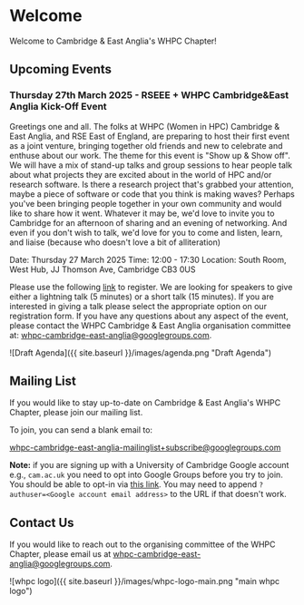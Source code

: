 # Welcome

Welcome to Cambridge & East Anglia's WHPC Chapter!

<!-- ![cambridge whpc logo]({{ site.baseurl }}/images/whpc-logo.svg "cambridge whpc logo") -->

## Upcoming Events

### Thursday 27th March 2025 - RSEEE + WHPC Cambridge&East Anglia Kick-Off Event

Greetings one and all. The folks at WHPC (Women in HPC) Cambridge & East Anglia, and RSE East of England, are preparing to host
their first event as a joint venture, bringing together old friends and new to celebrate and enthuse about our work. The theme
for this event is "Show up & Show off". We will have a mix of stand-up talks and group sessions to hear people talk about what
projects they are excited about in the world of HPC and/or research software. Is there a research project that's grabbed your
attention, maybe a piece of software or code that you think is making waves? Perhaps you've been bringing people together in
your own community and would like to share how it went. Whatever it may be, we'd love to invite you to Cambridge for an
afternoon of sharing and an evening of networking. And even if you don't wish to talk, we'd love for you to come and listen,
learn, and liaise (because who doesn't love a bit of alliteration)

Date: Thursday 27 March 2025
Time: 12:00 - 17:30
Location: South Room, West Hub, JJ Thomson Ave, Cambridge CB3 0US

Please use the following [link](https://forms.gle/Zg5S8DhBi7GQuQR89) to register. We are looking for speakers to give either a
lightning talk (5 minutes) or a short talk (15 minutes). If you are interested in giving a talk please select the appropriate
option on our registration form. If you have any questions about any aspect of the event, please contact the WHPC Cambridge &
East Anglia organisation committee at:
[whpc-cambridge-east-anglia@googlegroups.com][email].

![Draft Agenda]({{ site.baseurl }}/images/agenda.png "Draft Agenda")

## Mailing List

If you would like to stay up-to-date on Cambridge & East Anglia's WHPC Chapter, please join our mailing list.

To join, you can send a blank email to:

[whpc-cambridge-east-anglia-mailinglist+subscribe@googlegroups.com][subscribe]

**Note:** if you are signing up with a University of Cambridge Google account e.g., `cam.ac.uk` you need to opt into Google
Groups before you try to join. You should be able to opt-in via [this link][google-preferences]. You may need
to append `?authuser=<Google account email address>` to the URL if that doesn't work.

## Contact Us

If you would like to reach out to the organising committee of the WHPC Chapter, please email us at
[whpc-cambridge-east-anglia@googlegroups.com][email].

![whpc logo]({{ site.baseurl }}/images/whpc-logo-main.png "main whpc logo")

[subscribe]: mailto:whpc-cambridge-east-anglia-mailinglist+subscribe@googlegroups.com
[email]: mailto:whpc-cambridge-east-anglia@googlegroups.com
[google-preferences]: //preferences.g.apps.cam.ac.uk/
